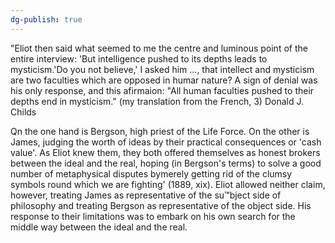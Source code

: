 ```yaml
---
dg-publish: true
---
```


"Eliot then said what seemed to me the centre and luminous point of the entire interview: 'But intelligence pushed to its depths leads to mysticism.'Do you not believe,' I asked him ..., that intellect and mysticism are two faculties which are opposed in humar nature? A sign of denial was his only response, and this afirmaion: "All human faculties pushed to their depths end in mysticism." (my translation from the French, 3) Donald J. Childs

Qn the one hand is Bergson, high priest of the Life Force. On the other is James, judging the worth of ideas by their practical consequences or 'cash value'. As Eliot knew them, they both offered themselves as honest brokers between the ideal and the real, hoping (in Bergson's terms) to solve a good number of metaphysical disputes bymerely getting rid of the clumsy symbols round which we are fighting' (1889, xix). Eliot allowed neither claim, however, treating James as representative of the su™bject side of philosophy and treating Bergson as representative of the object side. His response to their limitations was to embark on his own search for the middle way between the ideal and the real.